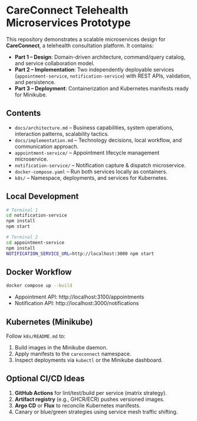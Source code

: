 # CareConnect Telehealth Microservices Prototype

This repository demonstrates a scalable microservices design for **CareConnect**, a telehealth consultation platform. It contains:

- **Part 1 – Design**: Domain-driven architecture, command/query catalog, and service collaboration model.
- **Part 2 – Implementation**: Two independently deployable services (`appointment-service`, `notification-service`) with REST APIs, validation, and persistence.
- **Part 3 – Deployment**: Containerization and Kubernetes manifests ready for Minikube.

## Contents
- `docs/architecture.md` – Business capabilities, system operations, interaction patterns, scalability tactics.
- `docs/implementation.md` – Technology decisions, local workflow, and communication approach.
- `appointment-service/` – Appointment lifecycle management microservice.
- `notification-service/` – Notification capture & dispatch microservice.
- `docker-compose.yaml` – Run both services locally as containers.
- `k8s/` – Namespace, deployments, and services for Kubernetes.

## Local Development
```bash
# Terminal 1
cd notification-service
npm install
npm start

# Terminal 2
cd appointment-service
npm install
NOTIFICATION_SERVICE_URL=http://localhost:3000 npm start
```

## Docker Workflow
```bash
docker compose up --build
```
- Appointment API: http://localhost:3100/appointments
- Notification API: http://localhost:3000/notifications

## Kubernetes (Minikube)
Follow `k8s/README.md` to:
1. Build images in the Minikube daemon.
2. Apply manifests to the `careconnect` namespace.
3. Inspect deployments via `kubectl` or the Minikube dashboard.

## Optional CI/CD Ideas
1. **GitHub Actions** for lint/test/build per service (matrix strategy).
2. **Artifact registry** (e.g., GHCR/ECR) pushes versioned images.
3. **Argo CD** or **Flux** to reconcile Kubernetes manifests.
4. Canary or blue/green strategies using service mesh traffic shifting.
